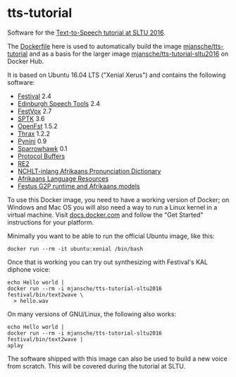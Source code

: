 # tts-tutorial

Software for the [Text-to-Speech tutorial at SLTU 2016](http://mica.edu.vn/sltu2016/index.php?pid=23).

The [Dockerfile](Dockerfile) here is used to automatically build the image
[mjansche/tts-tutorial](https://hub.docker.com/r/mjansche/tts-tutorial/) and as
a basis for the larger image
[mjansche/tts-tutorial-sltu2016](https://hub.docker.com/r/mjansche/tts-tutorial-sltu2016/)
on Docker Hub.

It is based on Ubuntu 16.04 LTS ("Xenial Xerus") and contains the following
software:

* [Festival](http://www.cstr.ed.ac.uk/projects/festival/) 2.4
* [Edinburgh Speech Tools](http://www.cstr.ed.ac.uk/projects/speech_tools/) 2.4
* [FestVox](http://festvox.org/) 2.7
* [SPTK](http://sp-tk.sourceforge.net/) 3.6
* [OpenFst](http://openfst.org/) 1.5.2
* [Thrax](http://www.opengrm.org/Thrax) 1.2.2
* [Pynini](http://opengrm.org/Pynini) 0.9
* [Sparrowhawk](https://github.com/google/sparrowhawk) 0.1
* [Protocol Buffers](https://github.com/google/protobuf)
* [RE2](https://github.com/google/re2)
* [NCHLT-inlang Afrikaans Pronunciation Dictionary](http://rma.nwu.ac.za/index.php/resource-catalogue/nchlt-inlang-dictionaries.html)
* [Afrikaans Language Resources](https://github.com/googlei18n/language-resources/tree/master/af)
* [Festus G2P runtime and Afrikaans models](https://github.com/googlei18n/language-resources/tree/release)

To use this Docker image, you need to have a working version of Docker; on
Windows and Mac OS you will also need a way to run a Linux kernel in a virtual
machine. Visit [docs.docker.com](https://docs.docker.com/) and follow the "Get
Started" instructions for your platform.

Minimally you want to be able to run the official Ubuntu image, like this:

```
docker run --rm -it ubuntu:xenial /bin/bash
```

Once that is working you can try out synthesizing with Festival's KAL diphone
voice:

```
echo Hello world |
docker run --rm -i mjansche/tts-tutorial-sltu2016 festival/bin/text2wave \
  > hello.wav
```

On many versions of GNU/Linux, the following also works:

```
echo Hello world |
docker run --rm -i mjansche/tts-tutorial-sltu2016 festival/bin/text2wave |
aplay
```

The software shipped with this image can also be used to build a new voice from
scratch. This will be covered during the tutorial at SLTU.
